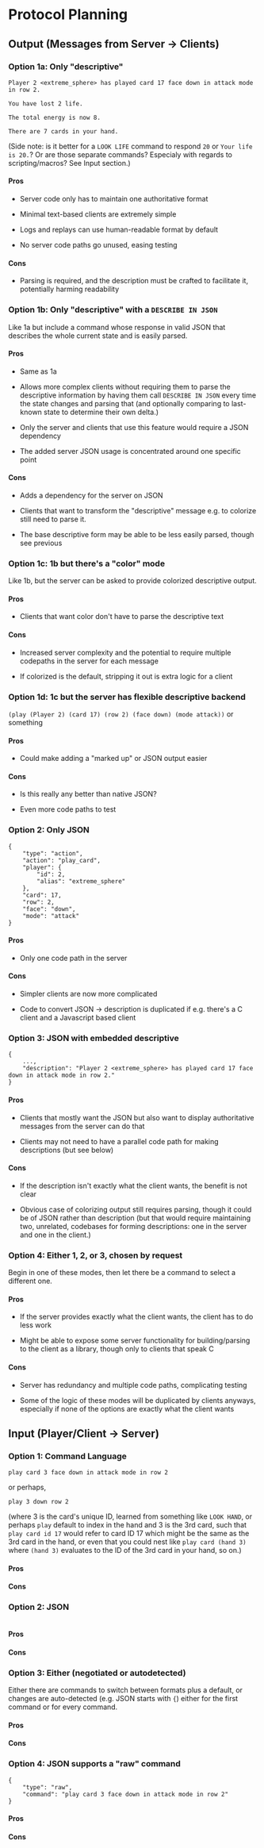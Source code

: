 # Protocol Planning

## Output (Messages from Server -> Clients)

### Option 1a: Only "descriptive"

`Player 2 <extreme_sphere> has played card 17 face down in attack mode in row 2.`

`You have lost 2 life.`

`The total energy is now 8.`

`There are 7 cards in your hand.`

(Side note: is it better for a `LOOK LIFE` command to respond `20` or `Your
life is 20.`? Or are those separate commands? Especialy with regards to
scripting/macros? See Input section.)

#### Pros

 - Server code only has to maintain one authoritative format

 - Minimal text-based clients are extremely simple

 - Logs and replays can use human-readable format by default

 - No server code paths go unused, easing testing

#### Cons

 - Parsing is required, and the description must be crafted to facilitate it,
   potentially harming readability

### Option 1b: Only "descriptive" with a `DESCRIBE IN JSON`

Like 1a but include a command whose response in valid JSON that describes the
whole current state and is easily parsed.

#### Pros

 - Same as 1a

 - Allows more complex clients without requiring them to parse the descriptive
   information by having them call `DESCRIBE IN JSON` every time the state
   changes and parsing that (and optionally comparing to last-known state to
   determine their own delta.)

 - Only the server and clients that use this feature would require a JSON
   dependency

 - The added server JSON usage is concentrated around one specific point

#### Cons

 - Adds a dependency for the server on JSON

 - Clients that want to transform the "descriptive" message e.g. to colorize
   still need to parse it.

 - The base descriptive form may be able to be less easily parsed, though see
   previous

### Option 1c: 1b but there's a "color" mode

Like 1b, but the server can be asked to provide colorized descriptive output.

#### Pros

 - Clients that want color don't have to parse the descriptive text

#### Cons

 - Increased server complexity and the potential to require multiple codepaths
   in the server for each message

 - If colorized is the default, stripping it out is extra logic for a client

### Option 1d: 1c but the server has flexible descriptive backend

`(play (Player 2) (card 17) (row 2) (face down) (mode attack))` or something

#### Pros

 - Could make adding a "marked up" or JSON output easier

#### Cons

 - Is this really any better than native JSON?

 - Even more code paths to test

### Option 2: Only JSON

```
{
    "type": "action",
    "action": "play_card",
    "player": {
        "id": 2,
        "alias": "extreme_sphere"
    },
    "card": 17,
    "row": 2,
    "face": "down",
    "mode": "attack"
}
```

#### Pros

 - Only one code path in the server

#### Cons

 - Simpler clients are now more complicated

 - Code to convert JSON -> description is duplicated if e.g. there's a C client
   and a Javascript based client

### Option 3: JSON with embedded descriptive

```
{
    ...,
    "description": "Player 2 <extreme_sphere> has played card 17 face down in attack mode in row 2."
}
```

#### Pros

 - Clients that mostly want the JSON but also want to display authoritative
   messages from the server can do that

 - Clients may not need to have a parallel code path for making descriptions
   (but see below)

#### Cons

 - If the description isn't exactly what the client wants, the benefit is not
   clear

 - Obvious case of colorizing output still requires parsing, though it could
   be of JSON rather than description (but that would require maintaining two,
   unrelated, codebases for forming descriptions: one in the server and one in
   the client.)

### Option 4: Either 1, 2, or 3, chosen by request

Begin in one of these modes, then let there be a command to select a different
one.

#### Pros

 - If the server provides exactly what the client wants, the client has to do
   less work

 - Might be able to expose some server functionality for building/parsing to
   the client as a library, though only to clients that speak C

#### Cons

 - Server has redundancy and multiple code paths, complicating testing

 - Some of the logic of these modes will be duplicated by clients anyways,
   especially if none of the options are exactly what the client wants

## Input (Player/Client -> Server)

### Option 1: Command Language

`play card 3 face down in attack mode in row 2`

or perhaps,

`play 3 down row 2`

(where 3 is the card's unique ID, learned from something like `LOOK HAND`,
or perhaps `play` default to index in the hand and 3 is the 3rd card, such that
`play card id 17` would refer to card ID 17 which might be the same as the
3rd card in the hand, or even that you could nest like `play card (hand 3)`
where `(hand 3)` evaluates to the ID of the 3rd card in your hand, so on.)

#### Pros

#### Cons

### Option 2: JSON

```

```

#### Pros

#### Cons

### Option 3: Either (negotiated or autodetected)

Either there are commands to switch between formats plus a default, or changes
are auto-detected (e.g. JSON starts with `{`) either for the first command or
for every command.

#### Pros

#### Cons

### Option 4: JSON supports a "raw" command

```
{
    "type": "raw",
    "command": "play card 3 face down in attack mode in row 2"
}
```

#### Pros

#### Cons

